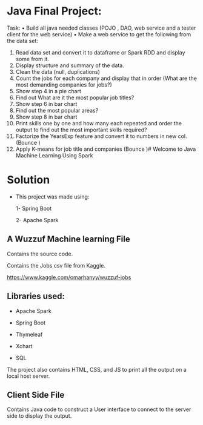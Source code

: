 # Java Final Project:
Task: 
• Build all java needed classes (POJO , DAO, web service and a tester client for the web service)
• Make a web service to get the following from the data set:
1. Read data set and convert it to dataframe or Spark RDD and display some from it.
2. Display structure and summary of the data.
3. Clean the data (null, duplications)
4. Count the jobs for each company and display that in order (What are the most demanding companies for jobs?)
5. Show step 4 in a pie chart 
6. Find out What are it the most popular job titles? 
7. Show step 6 in bar chart 
8. Find out the most popular areas?
9. Show step 8 in bar chart 
10. Print skills one by one and how many each repeated and order the output to find out the most important skills required?
11. Factorize the YearsExp feature and convert it to numbers in new col. (Bounce )
12. Apply K-means for job title and companies (Bounce )# Welcome to Java Machine Learning Using Spark
# Solution
* This project was made using:

    1- Spring Boot
    
    2- Apache Spark
  
## A Wuzzuf Machine learning File

Contains the source code.

Contains the Jobs csv file from Kaggle.

https://www.kaggle.com/omarhanyy/wuzzuf-jobs

## Libraries used:

* Apache Spark

* Spring Boot

* Thymeleaf

* Xchart

* SQL

The project also contains HTML, CSS, and JS to print all the output on a local host server.

## Client Side File

Contains Java code to construct a User interface to connect to the server side to display the output.
